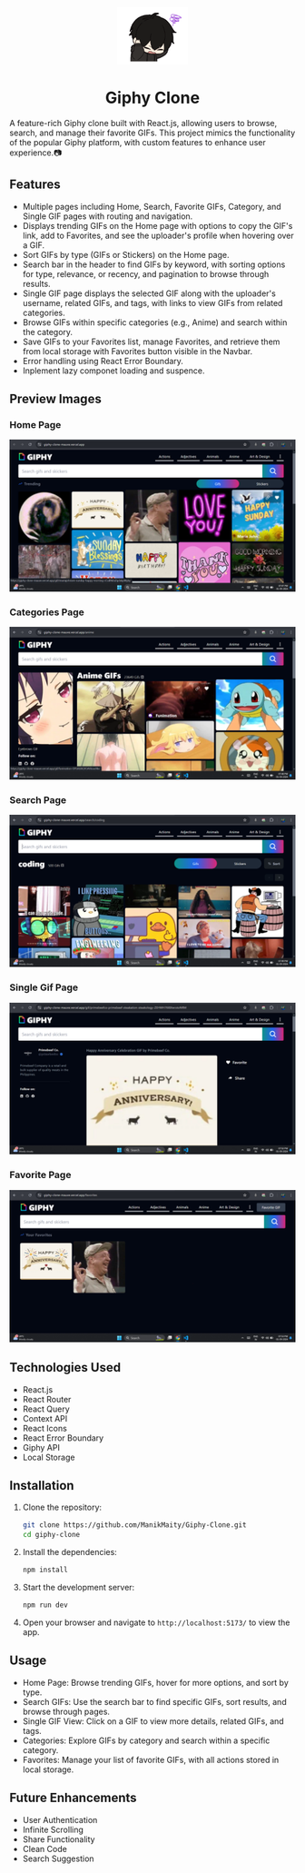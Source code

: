 <div align="center">
    <img height="100px" src="./public/anime-anime-boy.gif"/>
    <h1>Giphy Clone</h1>
</div>

A feature-rich Giphy clone built with React.js, allowing users to browse, search, and manage their favorite GIFs. This project mimics the functionality of the popular Giphy platform, with custom features to enhance user experience.📷

## Features

- Multiple pages including Home, Search, Favorite GIFs, Category, and Single GIF pages with routing and navigation.
- Displays trending GIFs on the Home page with options to copy the GIF's link, add to Favorites, and see the uploader's profile when hovering over a GIF.
- Sort GIFs by type (GIFs or Stickers) on the Home page.
- Search bar in the header to find GIFs by keyword, with sorting options for type, relevance, or recency, and pagination to browse through results.
- Single GIF page displays the selected GIF along with the uploader's username, related GIFs, and tags, with links to view GIFs from related categories.
- Browse GIFs within specific categories (e.g., Anime) and search within the category.
- Save GIFs to your Favorites list, manage Favorites, and retrieve them from local storage with Favorites button visible in the Navbar.
- Error handling using React Error Boundary.
- Inplement lazy componet loading and suspence.

## Preview Images 

### Home Page
<img src="./public/giphy1.png"/>

### Categories Page
<img src="./public/giphy2.png"/>

### Search Page
<img src="./public/giphy3.png"/>

### Single Gif Page
<img src="./public/giphy4.png"/>

### Favorite Page
<img src="./public/giphy5.png"/>

## Technologies Used

- React.js
- React Router 
- React Query 
- Context API
- React Icons
- React Error Boundary 
- Giphy API
- Local Storage

## Installation

1. Clone the repository:
   ```bash
   git clone https://github.com/ManikMaity/Giphy-Clone.git
   cd giphy-clone
   ```
   
2. Install the dependencies:
   ```bash
   npm install
   ```
   
3. Start the development server:
   ```bash
   npm run dev
   ```

4. Open your browser and navigate to `http://localhost:5173/` to view the app.

## Usage

- Home Page: Browse trending GIFs, hover for more options, and sort by type.
- Search GIFs: Use the search bar to find specific GIFs, sort results, and browse through pages.
- Single GIF View: Click on a GIF to view more details, related GIFs, and tags.
- Categories: Explore GIFs by category and search within a specific category.
- Favorites: Manage your list of favorite GIFs, with all actions stored in local storage.

## Future Enhancements

- User Authentication
- Infinite Scrolling
- Share Functionality
- Clean Code
- Search Suggestion
